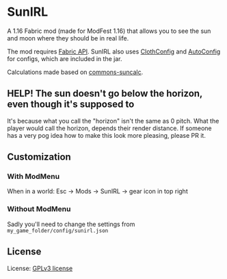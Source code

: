 # SunIRL
 A 1.16 Fabric mod (made for ModFest 1.16) that allows you to see the sun and moon where they should be in real life.
 
 The mod requires [Fabric API](https://www.curseforge.com/minecraft/mc-mods/fabric-api/files). SunIRL also uses [ClothConfig](https://github.com/shedaniel/cloth-config) and [AutoConfig](https://github.com/shedaniel/AutoConfig) for configs, which are included in the jar.
 
 Calculations made based on [commons-suncalc](https://github.com/shred/commons-suncalc).
 
 ## HELP! The sun doesn't go below the horizon, even though it's supposed to
It's because what you call the "horizon" isn't the same as 0 pitch.
What the player would call the horizon, depends their render distance.
If someone has a very pog idea how to make this look more pleasing, please PR it.
 
 ## Customization
 ### With ModMenu
 When in a world: Esc -> Mods -> SunIRL -> gear icon in top right
 ### Without ModMenu
 Sadly you'll need to change the settings from `my_game_folder/config/sunirl.json`
 
 ## License
 License: [GPLv3 license](https://www.gnu.org/licenses/gpl-3.0.html)
